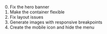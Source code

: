 0. Fix the hero banner
1. Make the container flexible
2. Fix layout issues
3. Generate images with responsive breakpoints
4. Create the mobile icon and hide the menu